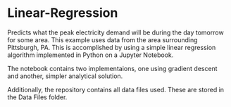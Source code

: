 # Linear-Regression
Predicts what the peak electricity demand will be during the day tomorrow for some area. 
This example uses data from the area surrounding Pittsburgh, PA.
This is accomplished by using a simple linear regression algorithm implemented in Python on a Jupyter Notebook.

The notebook contains two implementaions, one using gradient descent and another, simpler analytical solution.

Additionally, the repository contains all data files used. These are stored in the Data Files folder.
